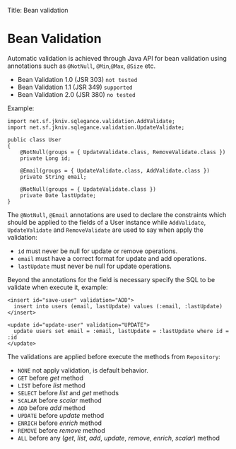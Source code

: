 Title: Bean validation

# Bean Validation


Automatic validation is achieved through Java API for bean validation using annotations such as `@NotNull`, `@Min`,`@Max`, `@Size` etc.


- Bean Validation 1.0 (JSR 303) `not tested`
- Bean Validation 1.1 (JSR 349) `supported`
- Bean Validation 2.0 (JSR 380) `no tested`

Example:

    import net.sf.jkniv.sqlegance.validation.AddValidate;
    import net.sf.jkniv.sqlegance.validation.UpdateValidate;
    
    public class User
    {
        @NotNull(groups = { UpdateValidate.class, RemoveValidate.class })
        private Long id;
    
        @Email(groups = { UpdateValidate.class, AddValidate.class })
        private String email;
        
        @NotNull(groups = { UpdateValidate.class })
        private Date lastUpdate;
    }


The `@NotNull`, `@Email` annotations are used to declare the constraints which should be applied to the fields of a User instance while `AddValidate`, `UpdateValidate` and `RemoveValidate` are used to say when apply the validation:


 - `id` must never be null for update or remove operations.
 - `email` must have a correct format for update and add operations.
 - `lastUpdate` must never be null for update operations.


Beyond the annotations for the field is necessary specify the SQL to be validate when execute it, example:

    <insert id="save-user" validation="ADD">
      insert into users (email, lastUpdate) values (:email, :lastUpdate)
    </insert>
    
    <update id="update-user" validation="UPDATE">
      update users set email = :email, lastUpdate = :lastUpdate where id = :id
    </update>
      

The validations are applied before execute the methods from `Repository`:  

 - `NONE` not apply validation, is default behavior.
 - `GET` before *get* method
 - `LIST` before *list* method
 - `SELECT` before *list* and *get* methods
 - `SCALAR` before *scalar* method
 - `ADD` before *add* method
 - `UPDATE` before *update* method
 - `ENRICH` before *enrich* method
 - `REMOVE` before *remove* method
 - `ALL` before any (*get*, *list*, *add*, *update*, *remove*, *enrich*, *scalar*) method
 